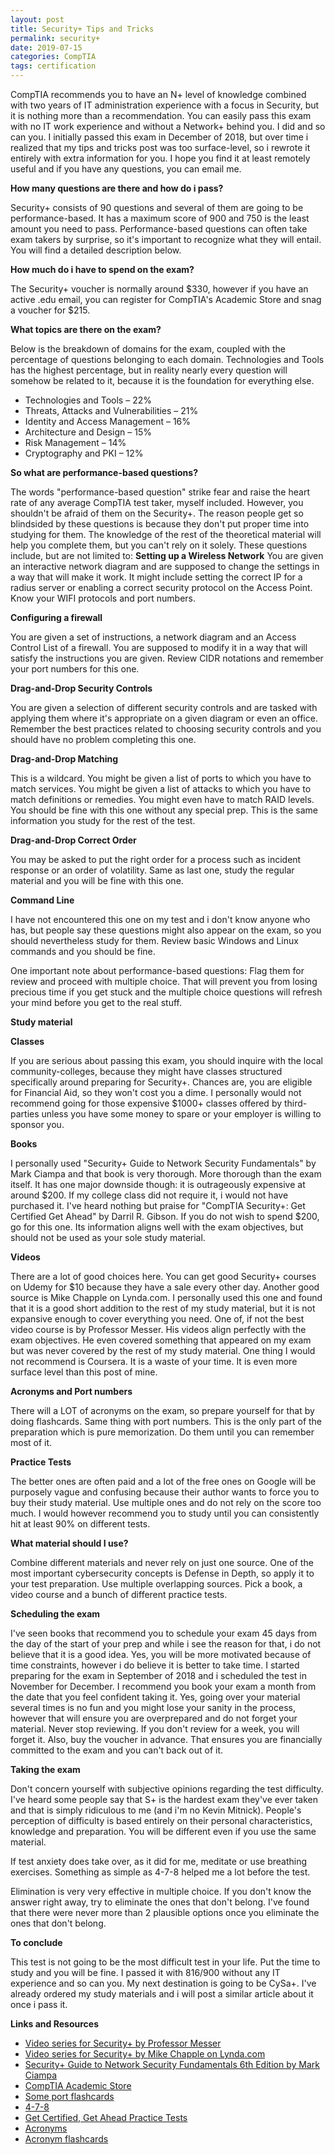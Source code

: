 ```yaml
---
layout: post
title: Security+ Tips and Tricks
permalink: security+
date: 2019-07-15
categories: CompTIA
tags: certification
--- 
```

CompTIA recommends you to have an N+ level of knowledge combined with two years of IT administration experience with a focus in Security, but it is nothing more than a recommendation. You can easily pass this exam with no IT work experience and without a Network+ behind you. I did and so can you. I initially passed this exam in December of 2018, but over time i realized that my tips and tricks post was too surface-level, so i rewrote it entirely with extra information for you. I hope you find it at least remotely useful and if you have any questions, you can email me.


<p><strong>How many questions are there and how do i pass?</strong></p>
Security+ consists of 90 questions and several of them are going to be performance-based. It has a maximum score of 900 and 750 is the least amount you need to pass. Performance-based questions can often take exam takers by surprise, so it's important to recognize what they will entail. You will find a detailed description below. 

<p><strong>How much do i have to spend on the exam? </strong></p>
The Security+ voucher is normally around $330, however if you have an active .edu email, you can register for CompTIA's Academic Store and snag a voucher for $215.

<p><strong>What topics are there on the exam?</strong></p>
Below is the breakdown of domains for the exam, coupled with the percentage of questions belonging to each domain. Technologies and Tools has the highest percentage, but in reality nearly every question will somehow be related to it, because it is the foundation for everything else. 
<ul>
<li>Technologies and Tools – 22%</li>
<li>Threats, Attacks and Vulnerabilities – 21%</li>
<li>Identity and Access Management – 16%</li>
<li>Architecture and Design – 15%</li>
<li>Risk Management – 14%</li>
<li>Cryptography and PKI – 12%</li>
</ul>

<p><strong>So what are performance-based questions?</strong></p>

The words "performance-based question" strike fear and raise the heart rate of any average CompTIA test taker, myself included. However, you shouldn't be afraid of them on the Security+. The reason people get so blindsided by these questions is because they don't put proper time into studying for them. The knowledge of the rest of the theoretical material will help you complete them, but you can't rely on it solely. These questions include, but are not limited to:
<strong>Setting up a Wireless Network</strong>
You are given an interactive network diagram and are supposed to change the settings in a way that will make it work. It might include setting the correct IP for a radius server or enabling a correct security protocol on the Access Point. Know your WIFI protocols and port numbers.
<p><strong>Configuring a firewall</strong></p>
You are given a set of instructions, a network diagram and an Access Control List of a firewall. You are supposed to modify it in a way that will satisfy the instructions you are given. Review CIDR notations and remember your port numbers for this one.
<p><strong>Drag-and-Drop Security Controls</strong></p>
You are given a selection of different security controls and are tasked with applying them where it's appropriate on a given diagram or even an office. Remember the best practices related to choosing security controls and you should have no problem completing this one. 
<p><strong>Drag-and-Drop Matching</strong></p>
This is a wildcard. You might be given a list of ports to which you have to match services. You might be given a list of attacks to which you have to match definitions or remedies. You might even have to match RAID levels. You should be fine with this one without any special prep. This is the same information you study for the rest of the test.
<p><strong>Drag-and-Drop Correct Order</strong></p>
You may be asked to put the right order for a process such as incident response or an order of volatility. Same as last one, study the regular material and you will be fine with this one.
<p><strong>Command Line</strong></p>
I have not encountered this one on my test and i don't know anyone who has, but people say these questions might also appear on the exam, so you should nevertheless study for them. Review basic Windows and Linux commands and you should be fine.
<p>One important note about performance-based questions: Flag them for review and proceed with multiple choice. That will prevent you from losing precious time if you get stuck and the multiple choice questions will refresh your mind before you get to the real stuff.</p>

<p><strong>Study material</strong></p>

<p><strong>Classes</strong></p>
If you are serious about passing this exam, you should inquire with the local community-colleges, because they might have classes structured specifically around preparing for Security+. Chances are, you are eligible for Financial Aid, so they won't cost you a dime. I personally would not recommend going for those expensive $1000+ classes offered by third-parties unless you have some money to spare or your employer is willing to sponsor you.
<p><strong>Books</strong></p>
I personally used "Security+ Guide to Network Security Fundamentals" by Mark Ciampa and that book is very thorough. More thorough than the exam itself. It has one major downside though: it is outrageously expensive at around $200. If my college class did not require it, i would not have purchased it.
I've heard nothing but praise for "CompTIA Security+: Get Certified Get Ahead" by Darril R. Gibson. If you do not wish to spend $200, go for this one. Its information aligns well with the exam objectives, but should not be used as your sole study material.
<p><strong>Videos</strong></p>
There are a lot of good choices here. You can get good Security+ courses on Udemy for $10 because they have a sale every other day. Another good source is Mike Chapple on Lynda.com. I personally used this one and found that it is a good short addition to the rest of my study material, but it is not expansive enough to cover everything you need. One of, if not the best video course is by Professor Messer. His videos align perfectly with the exam objectives. He even covered something that appeared on my exam but was never covered by the rest of my study material. One thing I would not recommend is Coursera. It is a waste of your time. It is even more surface level than this post of mine.
<p><strong>Acronyms and Port numbers</strong></p>
There will a LOT of acronyms on the exam, so prepare yourself for that by doing flashcards. Same thing with port numbers. This is the only part of the preparation which is pure memorization. Do them until you can remember most of it.
<p><strong>Practice Tests</strong></p>
The better ones are often paid and a lot of the free ones on Google will be purposely vague and confusing because their author wants to force you to buy their study material. Use multiple ones and do not rely on the score too much. I would however recommend you to study until you can consistently hit at least 90% on different tests.
<p><strong>What material should I use?</strong></p>
Combine different materials and never rely on just one source. One of the most important cybersecurity concepts is Defense in Depth, so apply it to your test preparation. Use multiple overlapping sources. Pick a book, a video course and a bunch of different practice tests. 

<p><strong>Scheduling the exam</strong></p>
I've seen books that recommend you to schedule your exam 45 days from the day of the start of your prep and while i see the reason for that, i do not believe that it is a good idea. Yes, you will be more motivated because of time constraints, however i do believe it is better to take time. I started preparing for the exam in September of 2018 and i scheduled the test in November for December. I recommend you book your exam a month from the date that you feel confident taking it. Yes, going over your material several times is no fun and you might lose your sanity in the process, however that will ensure you are overprepared and do not forget your material. Never stop reviewing. If you don't review for a week, you will forget it. 
Also, buy the voucher in advance. That ensures you are financially committed to the exam and you can't back out of it. 

<p><strong>Taking the exam</strong></p>
<p>Don't concern yourself with subjective opinions regarding the test difficulty. I've heard some people say that S+ is the hardest exam they've ever taken and that is simply ridiculous to me (and i'm no Kevin Mitnick). People's perception of difficulty is based entirely on their personal characteristics, knowledge and preparation. You will be different even if you use the same material.</p>
<p>If test anxiety does take over, as it did for me, meditate or use breathing exercises. Something as simple as 4-7-8 helped me a lot before the test.</p>
<p>Elimination is very very effective in multiple choice. If you don't know the answer right away, try to eliminate the ones that don't belong. I've found that there were never more than 2 plausible options once you eliminate the ones that don't belong.</p>

<p><strong>To conclude</strong></p>
This test is not going to be the most difficult test in your life. Put the time to study and you will be fine. I passed it with 816/900 without any IT experience and so can you. My next destination is going to be CySa+. I've already ordered my study materials and i will post a similar article about it once i pass it. 

<p><strong>Links and Resources</strong></p>
<ul class="links">
<li><a href="https://www.professormesser.com/security-plus/sy0-501/sy0-501-training-course/">Video series for Security+ by Professor Messer</a></li>
<li><a href="https://www.lynda.com/Security-tutorials/Cert-Prep-CompTIA-Security-Exam-SY0-501-Basics/590835-2.html">Video series for Security+ by Mike Chapple on Lynda.com</a></li>
<li><a href="https://www.amazon.com/CompTIA-Security-Guide-Network-Fundamentals/dp/1337288780/ref=sr_1_3?ie=UTF8&qid=1545774258&sr=8-3&keywords=Security%2B+Guide+to+Network+Security+Fundamentals">Security+ Guide to Network Security Fundamentals 6th Edition by Mark Ciampa</a></li>
<li><a href="https://academic-store.comptia.org/">CompTIA Academic Store</a></li>
<li><a href="https://dcps.instructure.com/courses/9344/pages/simulation-performance-based-question-resources">Some port flashcards</a></li>
<li><a href="https://www.drweil.com/health-wellness/body-mind-spirit/stress-anxiety/breathing-three-exercises/">4-7-8</a></li>
<li><a href="http://gcgapremium.com/quizzes/secpbq10/">Get Certified, Get Ahead Practice Tests</a></li>
<li><a href="http://getcertifiedgetahead.com/index.php/security/security-acronyms/">Acronyms</a></li>
<li><a href="https://quizlet.com/2158797/security-acronyms-flash-cards/">Acronym flashcards</a></li>
</ul>
